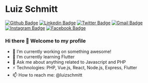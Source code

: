 # Luiz Schmitt

[![Github Badge](https://img.shields.io/badge/-Github-000?style=flat-square&logo=Github&logoColor=white&link=https://github.com/luizschmitt)](https://github.com/luizschmitt)
[![Linkedin Badge](https://img.shields.io/badge/-LinkedIn-blue?style=flat-square&logo=Linkedin&logoColor=white&link=https://www.linkedin.com/in/luizschmitt/)](https://www.linkedin.com/in/luizschmitt/)
[![Twitter Badge](https://img.shields.io/badge/-Twitter-1ca0f1?style=flat-square&labelColor=1ca0f1&logo=twitter&logoColor=white&link=https://twitter.com/lzschmitt)](https://twitter.com/lzschmitt)
[![Gmail Badge](https://img.shields.io/badge/-Gmail-c14438?style=flat-square&logo=Gmail&logoColor=white&link=mailto:luizschmitt.dev@gmail.com)](mailto:luizschmitt.dev@gmail.com)
[![Instagram Badge](https://img.shields.io/badge/-Instagram-C13584?style=flat-square&labelColor=C13584&logo=instagram&logoColor=white&link=https://www.instagram.com/luizschmitt/)](https://www.instagram.com/luizschmitt/)
[![Facebook Badge](https://img.shields.io/badge/-Facebook-1ca0f1?style=flat-square&labelColor=1ca0f1&logo=facebook&logoColor=white&link=https://www.facebook.com/lzschmitt)](https://www.facebook.com/lzschmitt)

### Hi there 👋 Welcome to my profile

- 🔭 I’m currently working on something awesome!
- 🌱 I’m currently learning Flutter
- 💬 Ask me about anything related to Javascript and PHP
- ⚡ Technologies: PHP, Vue.js, React, Node.js, Express, Flutter
- 📫 How to reach me: @luizschmitt
